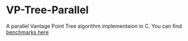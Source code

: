 # VP-Tree-Parallel
A parallel Vantage Point Tree algorithm implementaion in C. You can find [benchmarks here](BENCHMARKS.md)
